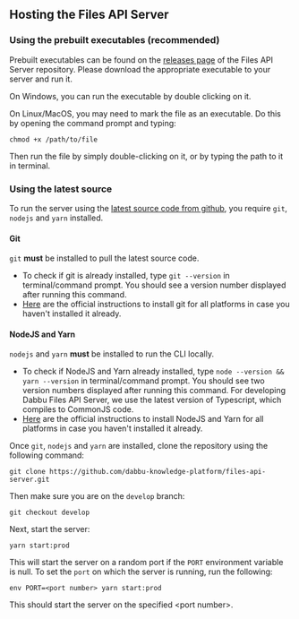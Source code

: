 ## Hosting the Files API Server

### Using the prebuilt executables (recommended)

Prebuilt executables can be found on the [releases page](https://github.com/dabbu-knowledge-platform/files-api-server/releases) of the Files API Server repository. Please download the appropriate executable to your server and run it. 

On Windows, you can run the executable by double clicking on it.

On Linux/MacOS, you may need to mark the file as an executable. Do this by opening the command prompt and typing:

```
chmod +x /path/to/file
```

Then run the file by simply double-clicking on it, or by typing the path to it in terminal.

### Using the latest source

To run the server using the [latest source code from github](https://github.com/dabbu-knowledge-platform/files-api-server/), you require `git`, `nodejs` and `yarn` installed.

#### Git

`git` **must** be installed to pull the latest source code.

- To check if git is already installed, type `git --version` in terminal/command prompt. You should see a version number displayed after running this command.
- [Here](https://github.com/git-guides/install-git) are the official instructions to install git for all platforms in case you haven't installed it already.

#### NodeJS and Yarn

`nodejs` and `yarn` **must** be installed to run the CLI locally.

- To check if NodeJS and Yarn already installed, type `node --version && yarn --version` in terminal/command prompt. You should see two version numbers displayed after running this command. For developing Dabbu Files API Server, we use the latest version of Typescript, which compiles to CommonJS code.
- [Here](https://nodejs.org/en/download/package-manager/) are the official instructions to install NodeJS and Yarn for all platforms in case you haven't installed it already.

Once `git`, `nodejs` and `yarn` are installed, clone the repository using the following command:

```
git clone https://github.com/dabbu-knowledge-platform/files-api-server.git
```

Then make sure you are on the `develop` branch:

```
git checkout develop
```

Next, start the server:

```
yarn start:prod
```

This will start the server on a random port if the `PORT` environment variable is null. To set the `port` on which the server is running, run the following:

```
env PORT=<port number> yarn start:prod
```

This should start the server on the specified \<port number\>.